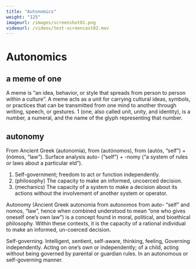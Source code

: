```yaml
---
title: "Autonomics"
weight: "125"
imageurl: /images/screenshot01.png
videourl: /videos/test-screencast02.mov
---
```


# Autonomics

## a meme of one

A meme is “an idea, behavior, or style that spreads from person to person within a culture”.
A meme acts as a unit for carrying cultural ideas, symbols, or practices that can be transmitted from one mind to another through writing, speech, or gestures.
1 (one, also called unit, unity, and identity), is a number, a numeral, and the name of the glyph representing that number.

## autonomy

From Ancient Greek  (autonomía), from  (autónomos), from  (autós, “self”) +  (nómos, “law”). Surface analysis auto-  (“self”) + -nomy  (“a system of rules or laws about a particular  eld”).
1. Self-government; freedom to act or function independently.
2. (philosophy) The capacity to make an informed, uncoerced decision.
3. (mechanics) The capacity of a system to make a decision about its actions without the involvement of another system or operator.

Autonomy (Ancient Greek autonomia from autonomos from auto- “self” and nomos, “law”, hence when combined understood to mean “one who gives oneself one’s own law”) is a concept found in moral, political, and bioethical philosophy. Within these contexts, it is the capacity of a rational individual to make an informed, un-coerced decision.

Self-governing. Intelligent, sentient, self-aware, thinking, feeling, Governing independently.
Acting on one’s own or independently; of a child, acting without being governed by parental or guardian rules.
In an autonomous or self-governing manner.
